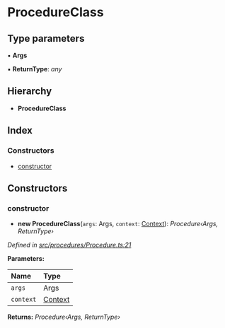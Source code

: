 # ProcedureClass

## Type parameters

▪ **Args**

▪ **ReturnType**: _any_

## Hierarchy

* **ProcedureClass**

## Index

### Constructors

* [constructor]()

## Constructors

### constructor

+ **new ProcedureClass**\(`args`: Args, `context`: [Context]()\): _Procedure‹Args, ReturnType›_

_Defined in_ [_src/procedures/Procedure.ts:21_](https://github.com/PolymathNetwork/polymath-sdk/blob/550676f/src/procedures/Procedure.ts#L21)

**Parameters:**

| Name | Type |
| :--- | :--- |
| `args` | Args |
| `context` | [Context]() |

**Returns:** _Procedure‹Args, ReturnType›_

